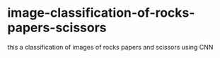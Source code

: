 # image-classification-of-rocks-papers-scissors
this a classification of images of rocks papers and scissors using CNN
